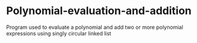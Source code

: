 # Polynomial-evaluation-and-addition
Program used to evaluate a polynomial and add two or more polynomial expressions using singly circular linked list
